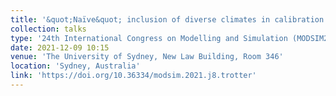 ```yaml
---
title: '&quot;Naïve&quot; inclusion of diverse climates in calibration is not sufficient to improve model reliability under future climate uncertainty.'
collection: talks
type: '24th International Congress on Modelling and Simulation (MODSIM2021)'
date: 2021-12-09 10:15
venue: 'The University of Sydney, New Law Building, Room 346'
location: 'Sydney, Australia'
link: 'https://doi.org/10.36334/modsim.2021.j8.trotter'
---
```

